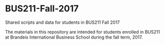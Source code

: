 # BUS211-Fall-2017
Shared scripts and data for students in BUS211 Fall 2017

The materials in this repository are intended for students enrolled in BUS211 at Brandeis International Business School during the fall term, 2017.
